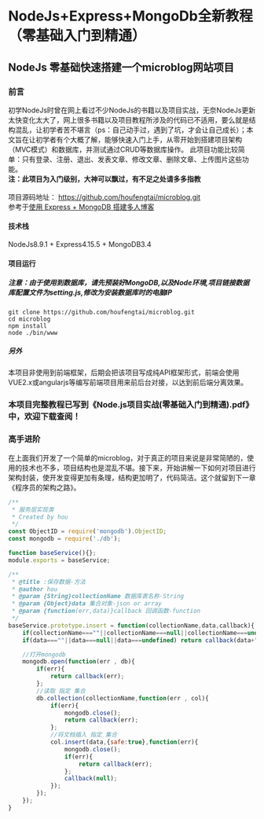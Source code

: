 # NodeJs+Express+MongoDb全新教程（零基础入门到精通）
## NodeJs 零基础快速搭建一个microblog网站项目

### 前言
初学NodeJs时曾在网上看过不少NodeJs的书籍以及项目实战，无奈NodeJs更新太快变化太大了，网上很多书籍以及项目教程所涉及的代码已不适用，要么就是结构混乱，让初学者苦不堪言（ps：自己动手过，遇到了坑，才会让自己成长）；本文旨在让初学者有个大概了解，能够快速入门上手，从零开始到搭建项目架构（MVC模式）和数据库，并测试通过CRUD等数据库操作。
此项目功能比较简单：只有登录、注册、退出、发表文章、修改文章、删除文章、上传图片这些功能。
<br />
__注：此项目为入门级别，大神可以飘过，有不足之处请多多指教__
<br /><br />
项目源码地址： https://github.com/houfengtai/microblog.git
<br />参考于[使用 Express + MongoDB 搭建多人博客](http://wiki.jikexueyuan.com/project/express-mongodb-setup-blog)
<br />
#### 技术栈
NodeJs8.9.1 + Express4.15.5 + MongoDB3.4

#### 项目运行
##### 注意：由于使用到数据库，请先预装好MongoDB,以及Node环境,项目链接数据库配置文件为setting.js,修改为安装数据库时的电脑IP
```
git clone https://github.com/houfengtai/microblog.git
cd microblog
npm install
node ./bin/www

```
##### 另外
本项目非使用到前端框架，后期会把该项目写成纯API框架形式，前端会使用VUE2.x或angularjs等编写前端项目用来前后台对接，以达到前后端分离效果。

### 本项目完整教程已写到《Node.js项目实战(零基础入门到精通).pdf》中，欢迎下载查阅！

### 高手进阶
在上面我们开发了一个简单的microblog，对于真正的项目来说是非常简陋的，使用的技术也不多，项目结构也是混乱不堪。接下来，开始讲解一下如何对项目进行架构封装，使开发变得更加有条理，结构更加明了，代码简洁。这个就留到下一章《程序员的架构之路》。
```javascript
/**
 * 服务层实现类
 * Created by hou
 */
const ObjectID = require('mongodb').ObjectID;
const mongodb = require('./db');

function baseService(){};
module.exports = baseService;

/**
 * @title :保存数据-方法
 * @author hou
 * @param {String}collectionName 数据库表名称-String
 * @param {Object}data 集合对象-json or array
 * @param {function(err,data)}callback 回调函数-function
 */
baseService.prototype.insert = function(collectionName,data,callback){
    if(collectionName===""||collectionName===null||collectionName===undefined) return callback(collectionName+"集合不存在!");
    if(data===""||data===null||data===undefined) return callback(data+"数据不能为空!");

    //打开mongodb
    mongodb.open(function(err , db){
        if(err){
            return callback(err);
        };
        //读取 指定 集合
        db.collection(collectionName,function(err , col){
            if(err){
                mongodb.close();
                return callback(err);
            };
            //将文档插入 指定 集合
            col.insert(data,{safe:true},function(err){
                mongodb.close();
                if(err){
                    return callback(err);
                };
                callback(null);
            });
        });
    });
}
```

